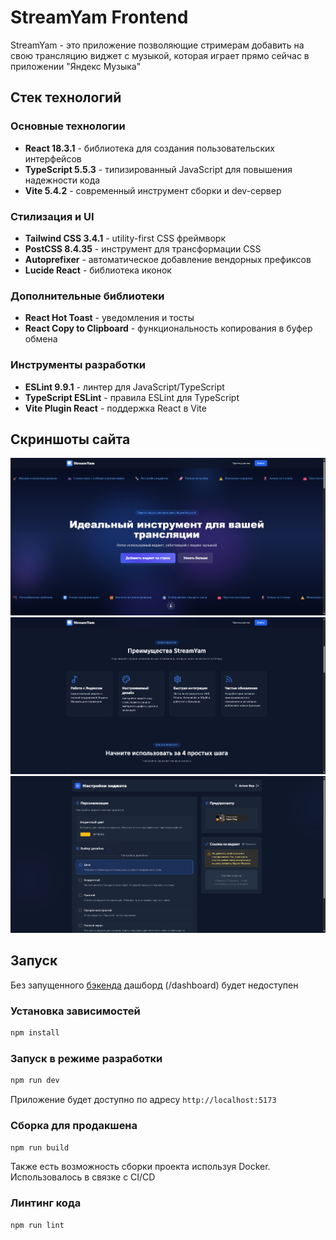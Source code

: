 # StreamYam Frontend

StreamYam - это приложение позволяющие стримерам добавить на свою трансляцию виджет с музыкой, которая играет прямо сейчас в приложении "Яндекс Музыка"

## Стек технологий

### Основные технологии
- **React 18.3.1** - библиотека для создания пользовательских интерфейсов
- **TypeScript 5.5.3** - типизированный JavaScript для повышения надежности кода
- **Vite 5.4.2** - современный инструмент сборки и dev-сервер

### Стилизация и UI
- **Tailwind CSS 3.4.1** - utility-first CSS фреймворк
- **PostCSS 8.4.35** - инструмент для трансформации CSS
- **Autoprefixer** - автоматическое добавление вендорных префиксов
- **Lucide React** - библиотека иконок

### Дополнительные библиотеки
- **React Hot Toast** - уведомления и тосты
- **React Copy to Clipboard** - функциональность копирования в буфер обмена

### Инструменты разработки
- **ESLint 9.9.1** - линтер для JavaScript/TypeScript
- **TypeScript ESLint** - правила ESLint для TypeScript
- **Vite Plugin React** - поддержка React в Vite

## Скриншоты сайта

![alt text](https://github.com/streamyam/frontend/blob/main/github/images/start.png?raw=true)
![alt text](https://github.com/streamyam/frontend/blob/main/github/images/features.png?raw=true)
![alt text](https://github.com/streamyam/frontend/blob/main/github/images/dashboard.png?raw=true)
## Запуск

Без запущенного [бэкенда](https://github.com/streamyam/baeckend) дашборд (/dashboard) будет недоступен

### Установка зависимостей
```bash
npm install
```

### Запуск в режиме разработки
```bash
npm run dev
```
Приложение будет доступно по адресу `http://localhost:5173`

### Сборка для продакшена
```bash
npm run build
```
Также есть возможность сборки проекта используя Docker. Использовалось в связке с CI/CD

### Линтинг кода
```bash
npm run lint
```
